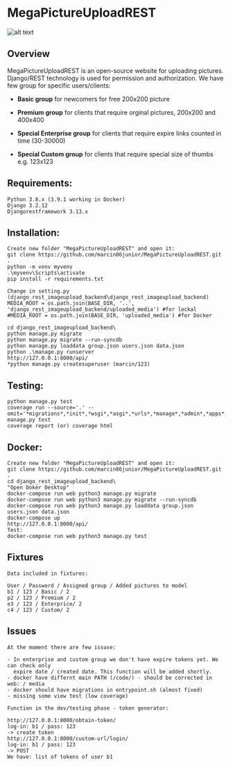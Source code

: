 MegaPictureUploadREST
=====================

![alt text](http://marcin86.pythonanywhere.com/static/MegaUploadpic.PNG)

Overview
--------

MegaPictureUploadREST is an open-source website for uploading pictures. 
Django/REST technology is used for permission and authorization.
We have few group for specific users/clients:

* **Basic group** for newcomers for free 200x200 picture

* **Premium group** for clients that require orginal pictures, 200x200 and 400x400

* **Special Enterprise group** for clients that require expire links counted in time (30-30000)

* **Special Custom group** for clients that require special size of thumbs e.g. 123x123

Requirements:
-------------

	Python 3.8.x (3.9.1 working in Docker)
	Django 3.2.12
	Djangorestframework 3.13.x

Installation:
-------------


	Create new folder "MegaPictureUploadREST" and open it:
	git clone https://github.com/marcin86junior/MegaPictureUploadREST.git .
	python -m venv myvenv
	.\myvenv\Scripts\activate
	pip install -r requirements.txt
	
	Change in setting.py (django_rest_imageupload_backend\django_rest_imageupload_backend)
	MEDIA_ROOT = os.path.join(BASE_DIR, '..', 'django_rest_imageupload_backend/uploaded_media') #for lockal
	#MEDIA_ROOT = os.path.join(BASE_DIR, 'uploaded_media') #for Docker

	cd django_rest_imageupload_backend\
	python manage.py migrate
	python manage.py migrate --run-syncdb
	python manage.py loaddata group.json users.json data.json
	python .\manage.py runserver
	http://127.0.0.1:8000/api/
	*python manage.py createsuperuser (marcin/123)


Testing:
--------

	python manage.py test
	coverage run --source='.' --omit='*migrations*,*init*,*wsgi*,*asgi*,*urls*,*manage*,*admin*,*apps*,*settings*,*test*,*seriali*' manage.py test
	coverage report (or) coverage html


Docker:
-------

	Create new folder "MegaPictureUploadREST" and open it:
	git clone https://github.com/marcin86junior/MegaPictureUploadREST.git .
	cd django_rest_imageupload_backend\
	"Open Doker Desktop"
	docker-compose run web python3 manage.py migrate
	docker-compose run web python3 manage.py migrate --run-syncdb
	docker-compose run web python3 manage.py loaddata group.json users.json data.json
	docker-compose up
	http://127.0.0.1:8000/api/
	Test:
	docker-compose run web python3 manage.py test


Fixtures
--------


	Data included in fixtures:

	User / Password / Assigned group / Added pictures to model
	b1 / 123 / Basic / 2
	p2 / 123 / Premium / 2
	e3 / 123 / Enterprice/ 2 
	c4 / 123 / Custom/ 2


Issues
------


	At the moment there are few issuse:

	- In enterprise and custom group we don't have expire tokens yet. We can check only
	  expire date / created date. This function will be added shortly.
	- docker have differnt main PATH (/code/) - should be corrected in web: / media
	- docker should have migrations in entrypoint.sh (almost fixed)
	- missing some view test (low coverage)

	Function in the dev/testing phase - token generator:

	http://127.0.0.1:8000/obtain-token/
	log-in: b1 / pass: 123
	-> create token
	http://127.0.0.1:8000/custom-url/login/
	log-in: b1 / pass: 123
	-> POST
	We have: list of tokens of user b1
